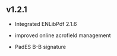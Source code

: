 ## v1.2.1

-   Integrated ENLibPdf 2.1.6
    
-   improved online acrofield management
    
-   PadES B-B signature
